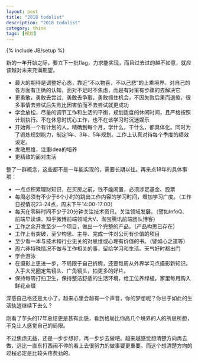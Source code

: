 ```yaml
---
layout: post
title: "2018 todolist"
description: "2018 todolist"
category: think
tags: [规划]
---
```

{% include JB/setup %}

新的一年开始之际，要立下一批flag，力求能实现，而且过去过的越不如意，就应该越对未来充满期望。

- 最大的期待是调整好心态，靠近“不以物喜，不以己悲”的上乘境界。对自己的各方面有正确的认知，面对不足时不焦虑，而是有对策有步骤的去解决它
- 更勇敢，勇敢去尝试，勇敢去争取，勇敢抓住机会，不因失败后果而退缩，很多事情去尝试后失败比因害怕而不去尝试就更成功
- 学会放松，尽量的调节工作和生活的平衡，规划适度的休闲时间，且严格按照计划执行。不在休息时忧心工作，也不在该学习时沉迷娱乐
- 开始做一个有计划的人，精确到每个月，学什么，干什么，都具体化。同时为了锻炼规划能力，制定1年、3年、5年规划。工作上认真对待每个季度的绩效设定。
- 发散思维，注重idea的培养
- 更精致的面对生活


整了一群概念，这些都不是一年能实现的，需要长期以往。再来点18年的具体事项：

- 一点点积累理财知识，在买房之前，钱不能闲置，必须涉足基金、股票
- 每周必须有不少于6个小时的跳出工作内容的学习时间，增加学习广度。（工作日视情况23-24点，周末下午14:00-17:00）
- 每天在零碎时间不少于20分钟关注技术资讯，关注领域发展。（譬如InfoQ、前端早读课、知乎微博前端领域大V、淘宝腾讯前端团队博客）
- 工作之余开发至少一个项目，做出一个完整的产品。（产品构思已存在）
- 工作上有突破，至少构思、主导、完成一件对公司有价值的项目
- 至少看一本与技术和行业无关的对思维或心理有价值的书。（譬如心之道等）
- 周六非特殊情况不做与工作相关的事，留给学习和生活。天气好时都出门
- 学会游泳
- 在摄影上更进一步，不局限于自己折腾，还要每周从外界学习点摄影新知识。入手大光圈定焦镜头、广角镜头，拍更多的好片。
- 保持每周打扫卫生，保持整洁舒适的生活环境，给工位养绿植，家里每月购入鲜花点缀

深感自己格还是太小了，越来心里会越有一个声音，你的梦想呢？你甘于如此的生活轨迹继续下去么？

刚看了芋头的17年总结更是甚有此感，看到格局比你高几个境界的人的所思所想，不免让人感觉自己的局限。

不过焦虑无益，还是一步步想好，再一步步去做吧。越来越感觉想清楚方向再去做，远比一直东打西闹不停的看上去很努力的做事要更重要。而这个想清楚方向的过程必定是比较头疼费劲的。
